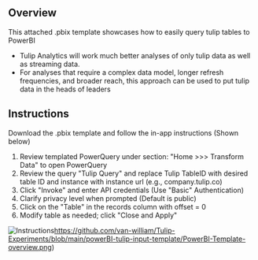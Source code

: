## Overview
This attached .pbix template showcases how to easily query tulip tables to PowerBI

- Tulip Analytics will work much better analyses of only tulip data as well as streaming data.
- For analyses that require a complex data model, longer refresh frequencies, and broader reach, this approach can be used to put tulip data in the heads of leaders

## Instructions

Download the .pbix template and follow the in-app instructions (Shown below)

1. Review templated PowerQuery under section: "Home >>> Transform Data" to open PowerQuery
2. Review the query "Tulip Query" and replace Tulip TableID with desired table ID and instance with instance url (e.g., company.tulip.co)
3. Click "Invoke" and enter API credentials (Use "Basic" Authentication)
4. Clarify privacy level when prompted (Default is public)
5. Click on the "Table" in the records column with offset = 0
6. Modify table as needed; click "Close and Apply"

![Instructions](https://github.com/van-william/Tulip-Experiments/blob/main/powerBI-tulip-input-template/PowerBI-Template-overview.png)https://github.com/van-william/Tulip-Experiments/blob/main/powerBI-tulip-input-template/PowerBI-Template-overview.png)

